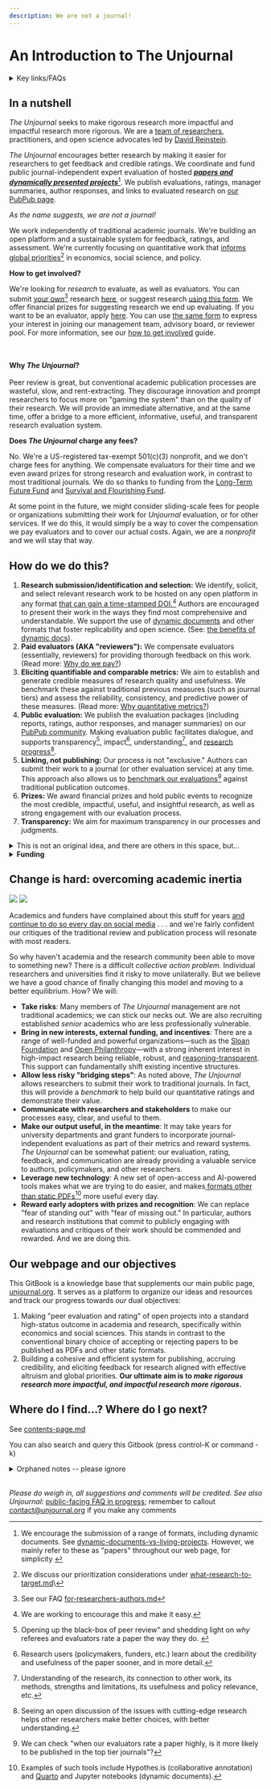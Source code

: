 ```yaml
---
description: We are not a journal!
---
```


# An Introduction to The Unjournal

<details>

<summary>Key links/FAQs</summary>

* [Guidelines for Evaluators](../policies-projects-evaluation-workflow/evaluation/guidelines-for-evaluators/)

<!---->

* [benefits-and-features](../benefits-and-features/ "mention")

<!---->

* [Key writings (outlining/presenting the proposal)](writings/)

<!---->

* [Slide deck](https://docs.google.com/presentation/d/194u2NNvFSvc3IOfQwIrF5d4W3eFyW9GXrw\_igWQOS3g/edit#slide=id.g15b6b3080d0\_0\_52)

<!---->

* ['Why would researchers want to submit their work' (a top FAQ)](../faq-interaction/for-researchers-authors.md#why-should-researchers-and-groups-submit-their-work-to-and-engage-with-the-unjournal)

</details>

## In a nutshell

_The Unjournal_ seeks to make rigorous research more impactful and impactful research more rigorous. We are a [team of researchers](https://www.unjournal.org/team), practitioners, and open science advocates led by [David Reinstein](https://www.davidreinstein.org/).&#x20;

_The Unjournal_ encourages better research by making it easier for researchers to get feedback and credible ratings. We coordinate and fund public journal-independent expert evaluation of hosted [_**papers and dynamically presented projects**_](#user-content-fn-1)[^1]. We publish evaluations, ratings, manager summaries, author responses, and links to evaluated research on [our PubPub page](https://unjournal.pubpub.org/).&#x20;

_As the name suggests, we are not a journal!_&#x20;

We work independently of traditional academic journals. We're building an open platform and a sustainable system for feedback, ratings, and assessment. We're currently focusing on quantitative work that [informs global priorities](#user-content-fn-2)[^2] in economics, social science, and policy.



**How to get involved?**

We're looking for _research_ to evaluate, as well as evaluators. You can submit [your own](#user-content-fn-3)[^3] research [here](https://bit.ly/UJsubmit), or suggest research [using this form](https://coda.io/form/Suggesting-research\_ddYqto0PuD0). We offer financial prizes for suggesting research we end up evaluating. If you want to be an evaluator, apply [here](https://coda.io/form/Join-the-Unjournal\_dc3NLlpa-eq). You can use [the same form](https://coda.io/form/Join-the-Unjournal\_dc3NLlpa-eq) to express your interest in joining our management team, advisory board, or reviewer pool. For more information, see our [how to get involved](https://globalimpact.gitbook.io/the-unjournal-project-and-communication-space/readme-1/call-for-participants-research) guide. &#x20;

\
\
**Why **_**The Unjournal**_**?**\
\
Peer review is great, but conventional academic publication processes are wasteful, slow, and rent-extracting. They discourage innovation and prompt researchers to focus more on "gaming the system" than on the quality of their research. We will provide an immediate alternative, and at the same time, offer a bridge to a more efficient, informative, useful, and transparent research evaluation system.



**Does **_**The Unjournal**_** charge any fees?**

No. We're a US-registered tax-exempt 501(c)(3) nonprofit, and we don't charge fees for anything. We compensate evaluators for their time and we even award prizes for strong research and evaluation work, in contrast to most traditional journals. We do so thanks to funding from the [Long-Term Future Fund](https://funds.effectivealtruism.org/funds/far-future) and [Survival and Flourishing Fund](https://survivalandflourishing.fund/).&#x20;

At some point in the future, we might consider sliding-scale fees for people or organizations submitting their work for _Unjournal_ evaluation, or for other services. If we do this, it would simply be a way to cover the compensation we pay evaluators and to cover our actual costs. Again, we are a _nonprofit_ and we will stay that way.

## How do we do this?

1. **Research submission/identification and selection:** We identify, solicit, and select relevant research work to be hosted on any open platform in any format [that can gain a time-stamped DOI.](#user-content-fn-4)[^4] Authors are encouraged to present their work in the ways they find most comprehensive and understandable. We support the use of [dynamic documents](https://berkeley-scf.github.io/tutorial-dynamic-docs/) and other formats that foster replicability and open science. (See: [the benefits of dynamic docs](../benefits-and-features/dynamic-documents-vs-living-projects/benefits-of-dynamic-documents.md)).&#x20;
2. **Paid evaluators (AKA "reviewers"):** We compensate evaluators (essentially, reviewers) for providing thorough feedback on this work. (Read more: [Why do we pay?](../policies-projects-evaluation-workflow/evaluation/why-pay-evaluators-reviewers.md))
3. **Eliciting quantifiable and comparable metrics:** We aim to establish and generate credible measures of research quality and usefulness. We benchmark these against traditional previous measures (such as journal tiers) and assess the reliability, consistency, and predictive power of these measures. (Read more: [Why quantitative metrics?](../policies-projects-evaluation-workflow/evaluation/guidelines-for-evaluators/why-these-guidelines.md#why-numerical-ratings))
4. **Public evaluation:** We publish the evaluation packages (including reports, ratings,  author responses, and manager summaries) on our [PubPub community](http://unjournal.pubpub.org).  Making evaluation public facilitates dialogue, and supports transparency[^5], impact[^6], understanding[^7], and [research progress](#user-content-fn-8)[^8].
5. **Linking, not publishing:** Our process is not "exclusive." Authors can submit their work to a journal (or other evaluation service) at any time. This approach also allows us to [benchmark our evaluations](#user-content-fn-9)[^9] against traditional publication outcomes.
6. **Prizes:** We award financial prizes and hold public events to recognize the most credible, impactful, useful, and insightful research, as well as strong engagement with our evaluation process.&#x20;
7. **Transparency:** We aim for maximum transparency in our processes and judgments.

<details>

<summary>This is not an original idea, and there are others in this space, but...</summary>

For example, this is closely related to ELife's ["Publish, Review, Curate" model](https://elifesciences.org/articles/64910); see their updated (Oct 2022) model [here](https://elifesciences.org/inside-elife/54d63486/elife-s-new-model-changing-the-way-you-share-your-research).  COS is also building a "[lifecycle journal](https://www.cos.io/lifecyclejournal)".  [PREReview](https://prereview.org/) promotes public journal-independent evaluation.  However, we cover a different research focus and make some different choices, discussed below. \
\
We also discuss other [parallel-partner-initiatives-and-resources](../parallel-partner-initiatives-and-resources/ "mention"), many of whom we are building partnerships with. However, we think we are the only group funded to do this in this particular research area/focus. We are also taking a different approach to previous efforts, including funding evaluation (see [why-pay-evaluators-reviewers.md](../policies-projects-evaluation-workflow/evaluation/why-pay-evaluators-reviewers.md "mention")) and asking for quantified ratings and predictions (see [guidelines-for-evaluators](../policies-projects-evaluation-workflow/evaluation/guidelines-for-evaluators/ "mention")).

</details>

<details>

<summary><strong>Funding</strong></summary>

29 Oct 2024: We have about a 9-12 month runway, which could be extended to cover our basic activities for a longer period. We are actively applying for grants and funding.&#x20;

Our current support comes from:

[survival-and-flourishing-fund-successful.md](../grants-and-proposals/survival-and-flourishing-fund-successful.md "mention"); funds deposited Summer 2023.\
\
[acx-ltff-grant-proposal-as-submitted-successfull](../grants-and-proposals/acx-ltff-grant-proposal-as-submitted-successfull/ "mention") grant (ACX passed it to the Long Term Future Fund, who awarded it). Extended through mid-2023.\
\
We have submitted some other grant applications; e.g., see our unsuccessful [_FTX application here_](../grants-and-proposals/unsuccessful-applications/ftx-future-fund-for-further-funding-unsuccessful.md)_;_ other grant applications are linked below. We are sharing these in the spirit of transparency.

</details>

## Change is hard: overcoming academic inertia

![](https://lh5.googleusercontent.com/HN1Kx8arVLnBNHhANsxlopEdxxlpOCOQEsMn3H4lhser-dC69B8ds1NXbJL2Y2NZ\_kPn-pjzP-T6TooGV0qPf9Vf0SNIXfmPymqZFUDbEJLiL0fvAzQ-Pr93gb3uudHkw62TOrEF6x6\_1XswN2z3CGusk9AcO2DG7paUkIWhB5-BB4w6RxPuYQplBjpQQC-b) ![](https://lh6.googleusercontent.com/fF\_YDvF49H4pgDeK80bvybGMFYV1KFYf-yQ5oZbCorO\_WMbQqfLFUXDgNGTdalkAJp52nFuvyL2Z4haKwfnAkVcxZ5JyaM1t2jVt9R8oYT7-h6uR73PPoc1XZncQ0QgyXE-M6Famb0TX8mLp4BV2UuI-7vrRgvbiVltOdrywyV67zZIwzlpwDeLfKTt1E0U5)

Academics and funders have complained about this stuff for years [and continue to do so every day on social media](https://docs.google.com/presentation/d/194u2NNvFSvc3IOfQwIrF5d4W3eFyW9GXrw\_igWQOS3g/edit#slide=id.g15b6b3080d0\_0\_528) . . . and we're fairly confident our critiques of the traditional review and publication process will resonate with most readers.

So why haven't academia and the research community been able to move to something new? There is a difficult _collective action problem._ Individual researchers and universities find it risky to move unilaterally. But we believe we have a good chance of finally changing this model and moving to a better equilibrium. How? We will:

* **Take risks**_:_ Many members of _The Unjournal_ management are not traditional academics; we can stick our necks out. We are also recruiting established _senior_ academics who are less professionally vulnerable.
* **Bring in new interests, external funding, and incentives**_:_ There are a range of well-funded and powerful organizations—such as the [Sloan Foundation](https://sloan.org/) and [Open Philanthropy](https://www.openphilanthropy.org/)—with a strong inherent interest in high-impact research being reliable, robust, and [reasoning-transparent](https://www.openphilanthropy.org/research/reasoning-transparency/). This support can fundamentally shift existing incentive structures.
* **Allow less risky "bridging steps"**: As noted above, _The Unjournal_ allows researchers to submit their work to traditional journals. In fact, this will provide a _benchmark_ to help build our quantitative ratings and demonstrate their value.
* **Communicate with researchers and stakeholders** to make our processes easy, clear, and useful to them.
* **Make our output useful, in the meantime**_:_ It may take years for university departments and grant funders to incorporate journal-independent evaluations as part of their metrics and reward systems. _The Unjournal_ can be somewhat patient: our evaluation, rating, feedback, and communication are already providing a valuable service to authors, policymakers, and other researchers.
* **Leverage new technology**_:_ A new set of open-access and AI-powered tools makes what we are trying to do easier, and makes[ formats other than static PDFs](#user-content-fn-10)[^10] more useful every day.
* **Reward early adopters with prizes and recognition**: We can replace "fear of standing out" with "fear of missing out." In particular, authors and research institutions that commit to publicly engaging with evaluations and critiques of their work should be commended and rewarded. And we are doing this.

## **Our webpage** **and our objectives**

This GitBook is a knowledge base that supplements our main public page, [unjournal.org](https://unjournal.org). It serves as a platform to organize our ideas and resources and track our progress towards _our_ dual objectives:

1. Making "peer evaluation and rating" of open projects into a standard high-status outcome in academia and research, specifically within economics and social sciences. This stands in contrast to the conventional binary choice of accepting or rejecting papers to be published as PDFs and other static formats.
2. Building a cohesive and efficient system for publishing, accruing credibility, and eliciting feedback for research aligned with effective altruism and global priorities. **Our ultimate aim is to **_**make rigorous research more impactful, and impactful research more rigorous**_**.**

## Where do I find...?   Where do I go next?

See [contents-page.md](contents-page.md "mention")

You can also search and query this Gitbook (press control-K or command -k)



<details>

<summary>Orphaned notes -- please ignore</summary>



* t.

<!---->

* We are considering future outcomes like replication and citations.

<!---->

* We will also consider funding later rounds of review or evaluations of improved and expanded versions of previously evaluated work.

</details>

\
_Please do weigh in, all suggestions and comments will be credited. See also_ _Unjournal_: [public-facing FAQ in progress](https://docs.google.com/document/d/1czeeaLFg9BcsCOJLHYxvnym5icvwmOEtQyEGuc8aaXA/edit); remember to callout contact@unjournal.org if you make any comments

[^1]: &#x20;We encourage the submission of a range of formats, including dynamic documents. See [dynamic-documents-vs-living-projects](../benefits-and-features/dynamic-documents-vs-living-projects/ "mention"). However, we mainly refer to these as "papers" throughout our web page, for simplicity&#x20;

[^2]: We discuss our prioritization considerations under [what-research-to-target.md](../policies-projects-evaluation-workflow/considering-projects/what-research-to-target.md "mention")\


[^3]: See our FAQ [for-researchers-authors.md](../faq-interaction/for-researchers-authors.md "mention")

[^4]: We are working to encourage this and make it easy.

[^5]: Opening up the black-box of peer review" and shedding light on _why_ referees and evaluators rate a paper the way they do.&#x20;

[^6]: Research users (policymakers, funders, etc.) learn about the credibility and usefulness of the paper sooner, and in more   detail.

[^7]: Understanding of the research, its connection to other work, its methods, strengths and limitations, its usefulness and policy relevance, etc.

[^8]: Seeing an open discussion of the issues with cutting-edge research helps other researchers make better choices, with better understanding.

[^9]: We can check "when our evaluators rate a paper highly, is it more likely to be published in the top tier journals"?

[^10]: Examples of such tools include Hypothes.is (collaborative annotation) and [Quarto](https://www.quarto.org) and Jupyter notebooks (dynamic documents).
